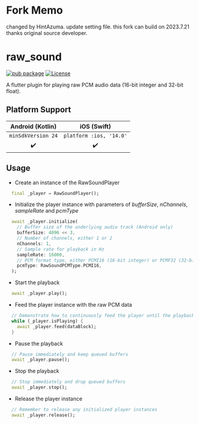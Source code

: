 # Fork Memo
changed by HintAzuma.
update setting file. this fork can build on 2023.7.21
thanks original source developer.

# raw_sound
[![pub package](https://img.shields.io/badge/pub-0.3.0-yellowgreen)](https://pub.dev/packages/raw_sound)
[![License](https://img.shields.io/badge/License-Apache%202.0-yellowgreen.svg)](https://opensource.org/licenses/Apache-2.0)

A flutter plugin for playing raw PCM audio data (16-bit integer and 32-bit float).

## Platform Support

| __Android__ (Kotlin) | __iOS__ (Swift) |
|:-------:|:---:|
| ```minSdkVersion 24``` | ```platform :ios, '14.0'``` |
|    ✔️    |  ✔️  |

## Usage

- Create an instance of the RawSoundPlayer
```dart
  final _player = RawSoundPlayer();
```
- Initialize the player instance with parameters of _bufferSize_, _nChannels_, _sampleRate_ and _pcmType_
```dart
  await _player.initialize(
    // Buffer size of the underlying audio track (Android only)
    bufferSize: 4096 << 3,
    // Number of channels, either 1 or 2
    nChannels: 1,
    // Sample rate for playback in Hz
    sampleRate: 16000,
    // PCM format type, either PCMI16 (16-bit integer) or PCMF32 (32-bit float)
    pcmType: RawSoundPCMType.PCMI16,
  );
```
- Start the playback
```dart
  await _player.play();
```
- Feed the player instance with the raw PCM data
```dart
  // Demonstrate how to continuously feed the player until the playback is paused/stopped
  while (_player.isPlaying) {
    await _player.feed(dataBlock);
  }
```
- Pause the playback
```dart
  // Pause immediately and keep queued buffers
  await _player.pause();
```
- Stop the playback
```dart
  // Stop immediately and drop queued buffers
  await _player.stop();
```
- Release the player instance
```dart
  // Remember to release any initialized player instances
  await _player.release();
```
